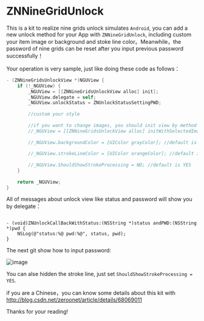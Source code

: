 # ZNNineGridUnlock

This is a kit to realize nine grids unlock simulates `Android`, you can add a new unlock method for your App with `ZNNineGridUnlock`, including custom your item image or background and stoke line color。Meanwhile，the password of nine grids can be reset after you input previous password successfully！

Your operation is very sample, just like doing these code as follows：

```Objective-C
- (ZNNineGridsUnlockView *)NGUView {
    if (!_NGUView) {
        _NGUView = [[ZNNineGridsUnlockView alloc] init];
        _NGUView.delegate = self;
        _NGUView.unlockStatus = ZNUnlockStatusSettingPWD;
        
        //custom your style
    
        //if you want to change images, you should init view by method the following:
        //_NGUView = [[ZNNineGridsUnlockView alloc] initWithSelectedImageName:@"btnSelected" unselectedImageName:@"btnUnselected" unlockFailedImageName:@"unlockFailed"];
        
        //_NGUView.backgroundColor = [UIColor grayColor]; //default is clear color
        
        //_NGUView.strokeLineColor = [UIColor orangeColor]; //default is adaptable selected image build in kit
        
        //_NGUView.ShouldShowStrokeProcessing = NO; //default is YES
    }
    
    return _NGUView;
}
```

All of messages about unlock view like status and password will show you by delegate：
```

- (void)ZNUnlockCallBackWithStatus:(NSString *)status andPWD:(NSString *)pwd {
    NSLog(@"status:%@ pwd:%@", status, pwd);
}

```

The next git show how to input password:

![image](https://github.com/ZeroOnet/ZNNineGridUnlock/blob/master/ZNNineGridUnlock/display/display.gif)

You can alse hidden the stroke line, just set `ShouldShowStrokeProcessing = YES`.


if you are a Chinese，you can know some details about this kit with http://blog.csdn.net/zeroonet/article/details/68069011

Thanks for your reading!
